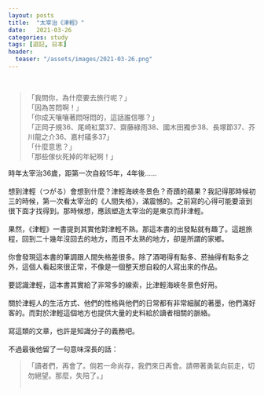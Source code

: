 ```yaml
---
layout: posts
title:  "太宰治《津輕》"
date:   2021-03-26
categories: study
tags: [遊記, 日本]
header: 
  teaser: "/assets/images/2021-03-26.png"
---
```

<br>

> 「我問你，為什麼要去旅行呢？」<br>
> 「因為苦悶啊！」<br>
> 「你成天嚷嚷著悶呀悶的，這話誰信哪？」<br>
> 「正岡子規36、尾崎紅葉37、齋藤綠雨38、國木田獨步38、長塚節37、芥川龍之介36、嘉村礒多37」<br>
> 「什麼意思？」<br>
> 「那些傢伙死掉的年紀啊！」<br>

時年太宰治36歲，距第一次自殺15年，4年後……<br><br>
想到津輕（つがる）會想到什麼？津輕海峽冬景色？奇蹟的蘋果？我記得那時候初三的時候，第一次看太宰治的《人間失格》，滿震憾的。之前寫的心得可能要滾到很下面才找得到。那時候想，應該塑造太宰治的是東京而非津輕。<br><br>
果然，《津輕》一書提到其實他對津輕不熟。那這本書的出發點就有趣了。這趟旅程，回到二十幾年沒回去的地方，而且不太熟的地方，卻是所謂的家鄉。<br><br>
你會發現這本書的筆調跟人間失格差很多。除了酒喝得有點多、菸抽得有點多之外，這個人看起來很正常，不像是一個整天想自殺的人寫出來的作品。<br><br>
要認識津輕，這本書其實給了非常多的線索，比津輕海峽冬景色好用。<br><br>
關於津輕人的生活方式、他們的性格與他們的日常都有非常細膩的著墨，他們滿好客的。而對於津輕這個地方也提供大量的史料給於讀者相關的脈絡。<br><br>
寫這類的文章，也許是知識分子的義務吧。<br><br>
不過最後他留了一句意味深長的話：

> 「讀者們，再會了。倘若一命尚存，我們來日再會。請帶著勇氣向前走，切勿絕望。那麼，失陪了。」<br><br>